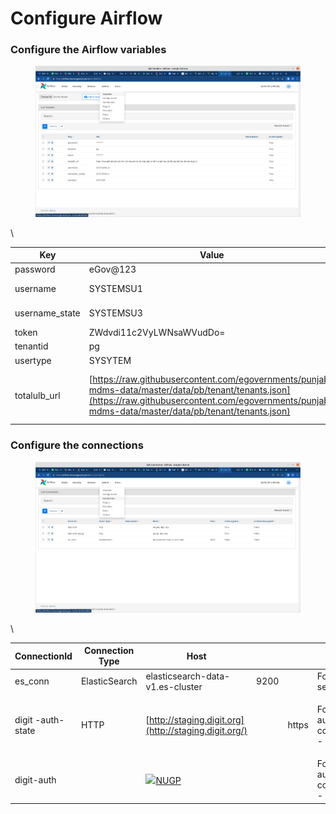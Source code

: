 # Configure Airflow

### Configure the Airflow variables <a href="#configure-the-airflow-variables" id="configure-the-airflow-variables"></a>

<figure><img src="../../../../.gitbook/assets/image-20220818-102218.png" alt=""><figcaption></figcaption></figure>

\


| Key             | Value                                                                                                                                                                                                    | Remark                          |
| --------------- | -------------------------------------------------------------------------------------------------------------------------------------------------------------------------------------------------------- | ------------------------------- |
| password        | eGov@123                                                                                                                                                                                                 |                                 |
| username        | SYSTEMSU1                                                                                                                                                                                                | for Upyog                       |
| username\_state | SYSTEMSU3                                                                                                                                                                                                | for staging                     |
| token           | ZWdvdi11c2VyLWNsaWVudDo=                                                                                                                                                                                 |                                 |
| tenantid        | pg                                                                                                                                                                                                       |                                 |
| usertype        | SYSYTEM                                                                                                                                                                                                  |                                 |
| totalulb\_url   | [https://raw.githubusercontent.com/egovernments/punjab-mdms-data/master/data/pb/tenant/tenants.json](https://raw.githubusercontent.com/egovernments/punjab-mdms-data/master/data/pb/tenant/tenants.json) | for reading the ulb’s of punjab |

### Configure the connections <a href="#configure-the-connections" id="configure-the-connections"></a>

<figure><img src="../../../../.gitbook/assets/image-20220818-102252.png" alt=""><figcaption></figcaption></figure>

\


| ConnectionId      | Connection Type     | Host                                                                               |      |                      |                                                      |
| ----------------- | ------------------- | ---------------------------------------------------------------------------------- | ---- | -------------------- | ---------------------------------------------------- |
| es\_conn          | ElasticSearch       | elasticsearch-data-v1.es-cluster                                                   | 9200 |                      | For the ES server                                    |
| digit -auth-state | <p>HTTP</p><p> </p> | [http://staging.digit.org](http://staging.digit.org/)                              |      | <p>https</p><p> </p> | <p>For the auth api conenction - Staging</p><p> </p> |
| digit-auth        |                     | [![](https://upyog.niua.org/citizen/browser-icon.png)NUGP](http://upyog.niua.org/) |      |                      | For the auth api conenction - UPYOG                  |
